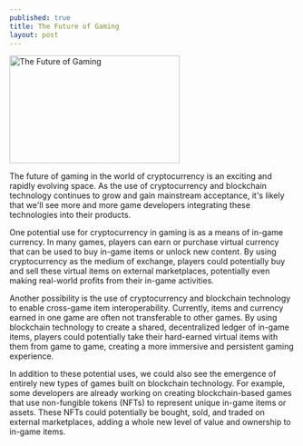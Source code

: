 ```yaml
---
published: true
title: The Future of Gaming
layout: post
---
```


<img src="http://maikotrindade.github.io/public/img/gaming-crypto.png" width="300" height="190" alt="The Future of Gaming"/> 

The future of gaming in the world of cryptocurrency is an exciting and rapidly evolving space. As the use of cryptocurrency and blockchain technology continues to grow and gain mainstream acceptance, it's likely that we'll see more and more game developers integrating these technologies into their products.

One potential use for cryptocurrency in gaming is as a means of in-game currency. In many games, players can earn or purchase virtual currency that can be used to buy in-game items or unlock new content. By using cryptocurrency as the medium of exchange, players could potentially buy and sell these virtual items on external marketplaces, potentially even making real-world profits from their in-game activities.

Another possibility is the use of cryptocurrency and blockchain technology to enable cross-game item interoperability. Currently, items and currency earned in one game are often not transferable to other games. By using blockchain technology to create a shared, decentralized ledger of in-game items, players could potentially take their hard-earned virtual items with them from game to game, creating a more immersive and persistent gaming experience.

In addition to these potential uses, we could also see the emergence of entirely new types of games built on blockchain technology. For example, some developers are already working on creating blockchain-based games that use non-fungible tokens (NFTs) to represent unique in-game items or assets. These NFTs could potentially be bought, sold, and traded on external marketplaces, adding a whole new level of value and ownership to in-game items.
